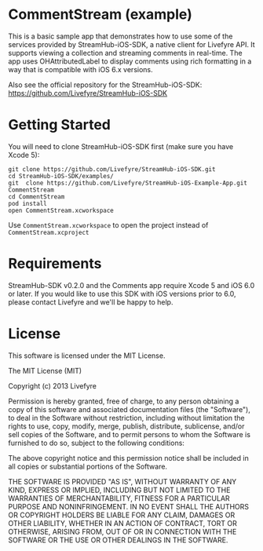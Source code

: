 CommentStream (example)
=======================

This is a basic sample app that demonstrates how to use some of the services
provided by StreamHub-iOS-SDK, a native client for Livefyre API. It supports
viewing a collection and streaming comments in real-time. The app uses
OHAttributedLabel to display comments using rich formatting in a way that is
compatible with iOS 6.x versions.

Also see the official repository for the StreamHub-iOS-SDK:
https://github.com/Livefyre/StreamHub-iOS-SDK

# Getting Started

You will need to clone StreamHub-iOS-SDK first (make sure you have Xcode 5):

    git clone https://github.com/Livefyre/StreamHub-iOS-SDK.git
    cd StreamHub-iOS-SDK/examples/
    git  clone https://github.com/Livefyre/StreamHub-iOS-Example-App.git CommentStream
    cd CommentStream
    pod install
    open CommentStream.xcworkspace

Use `CommentStream.xcworkspace` to open the project instead of
`CommentStream.xcproject`

# Requirements

StreamHub-SDK v0.2.0 and the Comments app require Xcode 5 and iOS 6.0 or later. 
If you would like to use this SDK with iOS versions prior to 6.0, please contact 
Livefyre and we'll be happy to help.

# License

This software is licensed under the MIT License.

The MIT License (MIT)

Copyright (c) 2013 Livefyre

Permission is hereby granted, free of charge, to any person obtaining a copy of
this software and associated documentation files (the "Software"), to deal in
the Software without restriction, including without limitation the rights to
use, copy, modify, merge, publish, distribute, sublicense, and/or sell copies
of the Software, and to permit persons to whom the Software is furnished to do
so, subject to the following conditions:

The above copyright notice and this permission notice shall be included in all
copies or substantial portions of the Software.

THE SOFTWARE IS PROVIDED "AS IS", WITHOUT WARRANTY OF ANY KIND, EXPRESS OR
IMPLIED, INCLUDING BUT NOT LIMITED TO THE WARRANTIES OF MERCHANTABILITY,
FITNESS FOR A PARTICULAR PURPOSE AND NONINFRINGEMENT. IN NO EVENT SHALL THE
AUTHORS OR COPYRIGHT HOLDERS BE LIABLE FOR ANY CLAIM, DAMAGES OR OTHER
LIABILITY, WHETHER IN AN ACTION OF CONTRACT, TORT OR OTHERWISE, ARISING FROM,
OUT OF OR IN CONNECTION WITH THE SOFTWARE OR THE USE OR OTHER DEALINGS IN THE
SOFTWARE.

